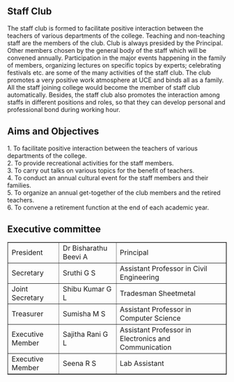 <h2>Staff Club</h2>
<p>The staff club is formed to facilitate positive interaction between the teachers of various departments of the college. Teaching and non-teaching staff are the members of the club. Club is always presided by the Principal. Other members chosen by the general body of the staff which will be convened annually. Participation in the major events happening in the family of members, organizing lectures on specific topics by experts; celebrating festivals etc. are some of the many activities of the staff club. The club promotes a very positive work atmosphere at UCE and binds all as a family. All the staff joining college would become the member of staff club automatically. Besides, the staff club also promotes the interaction among staffs in different positions and roles, so that they can develop personal and professional bond during working hour.</p>
<h2> Aims and Objectives</h2>
<p>1.	To facilitate positive interaction between the teachers of various departments of the college.<br/>
2.	To provide recreational activities for the staff members.<br/>
3.	To carry out talks on various topics for the benefit of teachers.<br/>
4.	To conduct an annual cultural event for the staff members and their families.<br/>
5.	To organize an annual get-together of the club members and the retired teachers.<br/>
6.	To convene a retirement function at the end of each academic year.<br/>
</p>
<h2>Executive committee</h2>
<table border="1">
<tr><td>President</td><td>Dr Bisharathu Beevi A</td><td>Principal</td></tr>
<tr><td>Secretary</td><td>Sruthi G S</td><td>Assistant Professor in Civil Engineering</td></tr>
<tr><td>Joint Secretary</td><td>Shibu Kumar G L</td><td> Tradesman Sheetmetal </td></tr>
<tr><td>Treasurer</td><td>Sumisha M S</td><td> Assistant Professor in Computer Science</td></tr>
<tr><td>Executive Member</td><td>Sajitha Rani G L</td><td> Assistant Professor in Electronics and Communication </td></tr>
<tr><td>Executive Member</td><td>Seena R S</td><td> Lab Assistant </td></tr>
</table>
</div>
